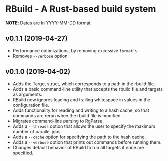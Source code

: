 # RBuild - A Rust-based build system
**NOTE**: Dates are in YYYY-MM-DD format.

## v0.1.1 (2019-04-27)
- Performance optimizations, by removing excessive `format!`s.
- Removes `--verbose` option.

## v0.1.0 (2019-04-02)
- Adds the Target struct, which corresponds to a path in the rbuild file.
- Adds a basic command-line utility that accepts the rbuild file and targets as arguments.
- RBuild now ignores leading and trailing whitespace in values in the configuration file.
- Adds functionality for reading and writing to a hash cache, so that commands are rerun when the rbuild file is modified.
- Migrates command-line parsing to RgParse.
- Adds a `--threads` option that allows the user to specify the maximum number of parallel jobs.
- Adds a `--cache` option for specifying the path to the hash cache.
- Adds a `--verbose` option that prints out commands before running them.
- Changes default behavior of RBuild to run all targets if none are specified.
